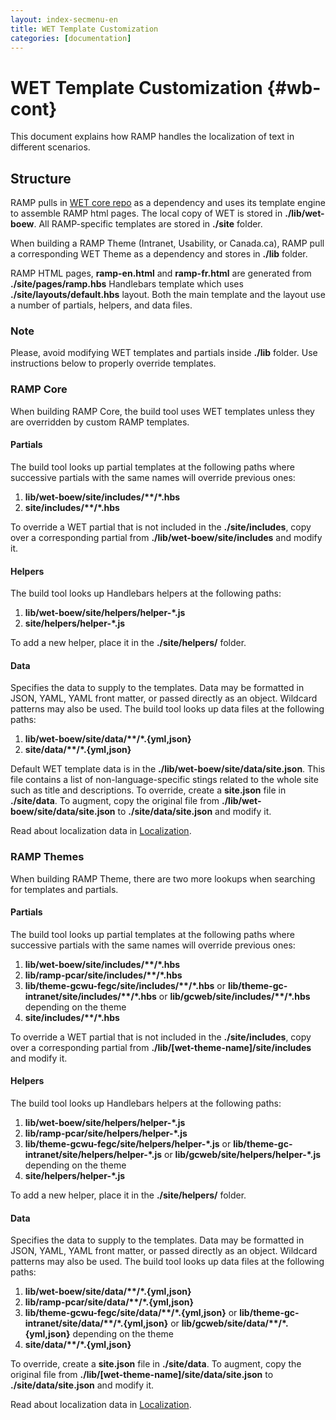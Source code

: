 ```yaml
---
layout: index-secmenu-en
title: WET Template Customization
categories: [documentation]
---
```


<a name="top" />

# WET Template Customization {#wb-cont}

This document explains how RAMP handles the localization of text in different scenarios.

<div class="toc"></div>

## Structure

RAMP pulls in [WET core repo](https://github.com/wet-boew/wet-boew) as a dependency and uses its template engine to assemble RAMP html pages. The local copy of WET is stored in __./lib/wet-boew__. All RAMP-specific templates are stored in __./site__ folder.

When building a RAMP Theme (Intranet, Usability, or Canada.ca), RAMP pull a corresponding WET Theme as a dependency and stores in __./lib__ folder.

RAMP HTML pages, __ramp-en.html__ and __ramp-fr.html__ are generated from __./site/pages/ramp.hbs__ Handlebars template which uses __./site/layouts/default.hbs__ layout. Both the main template and the layout use a number of partials, helpers, and data files.

<section class="alert alert-info">
	<h3>Note</h3>
	<p>Please, avoid modifying WET templates and partials inside <strong>./lib</strong> folder. Use instructions below to properly override templates.</p>
</section>

### RAMP Core

When building RAMP Core, the build tool uses WET templates unless they are overridden by custom RAMP templates.

#### Partials

The build tool looks up partial templates at the following paths where successive partials with the same names will override previous ones:

1. __lib/wet-boew/site/includes/\*\*/\*.hbs__
2. __site/includes/\*\*/\*.hbs__

To override a WET partial that is not included in the __./site/includes__, copy over a corresponding partial from __./lib/wet-boew/site/includes__ and modify it.

#### Helpers

The build tool looks up Handlebars helpers at the following paths:

1. __lib/wet-boew/site/helpers/helper-\*.js__
2. __site/helpers/helper-\*.js__

To add a new helper, place it in the __./site/helpers/__ folder.

#### Data

Specifies the data to supply to the templates. Data may be formatted in JSON, YAML, YAML front matter, or passed directly as an object. Wildcard patterns may also be used. The build tool looks up data files at the following paths:

1. __lib/wet-boew/site/data/\*\*/\*.{yml,json}__
2. __site/data/\*\*/\*.{yml,json}__

Default WET template data is in the __./lib/wet-boew/site/data/site.json__. This file contains a list of non-language-specific stings related to the whole site such as title and descriptions.
To override, create a __site.json__ file in __./site/data__. To augment, copy the original file from __./lib/wet-boew/site/data/site.json__ to __./site/data/site.json__ and modify it.

Read about localization data in [Localization](locale-en.html#wet-strings).

### RAMP Themes

When building RAMP Theme, there are two more lookups when searching for templates and partials.

#### Partials

The build tool looks up partial templates at the following paths where successive partials with the same names will override previous ones:

1. __lib/wet-boew/site/includes/\*\*/\*.hbs__
2. __lib/ramp-pcar/site/includes/\*\*/\*.hbs__
3. __lib/theme-gcwu-fegc/site/includes/\*\*/\*.hbs__ or __lib/theme-gc-intranet/site/includes/\*\*/\*.hbs__ or __lib/gcweb/site/includes/\*\*/\*.hbs__ depending on the theme
4. __site/includes/\*\*/\*.hbs__

To override a WET partial that is not included in the __./site/includes__, copy over a corresponding partial from __./lib/[wet-theme-name]/site/includes__ and modify it.

#### Helpers

The build tool looks up Handlebars helpers at the following paths:

1. __lib/wet-boew/site/helpers/helper-\*.js__
2. __lib/ramp-pcar/site/helpers/helper-\*.js__
3. __lib/theme-gcwu-fegc/site/helpers/helper-\*.js__ or __lib/theme-gc-intranet/site/helpers/helper-\*.js__ or __lib/gcweb/site/helpers/helper-\*.js__ depending on the theme
4. __site/helpers/helper-\*.js__

To add a new helper, place it in the __./site/helpers/__ folder.

#### Data

Specifies the data to supply to the templates. Data may be formatted in JSON, YAML, YAML front matter, or passed directly as an object. Wildcard patterns may also be used. The build tool looks up data files at the following paths:

1. __lib/wet-boew/site/data/\*\*/\*.{yml,json}__
2. __lib/ramp-pcar/site/data/\*\*/\*.{yml,json}__
3. __lib/theme-gcwu-fegc/site/data/\*\*/\*.{yml,json}__ or __lib/theme-gc-intranet/site/data/\*\*/\*.{yml,json}__ or __lib/gcweb/site/data/\*\*/\*.{yml,json}__ depending on the theme
4. __site/data/\*\*/\*.{yml,json}__

To override, create a __site.json__ file in __./site/data__. To augment, copy the original file from __./lib/[wet-theme-name]/site/data/site.json__ to __./site/data/site.json__ and modify it.

Read about localization data in [Localization](locale-en.html#wet-strings).


